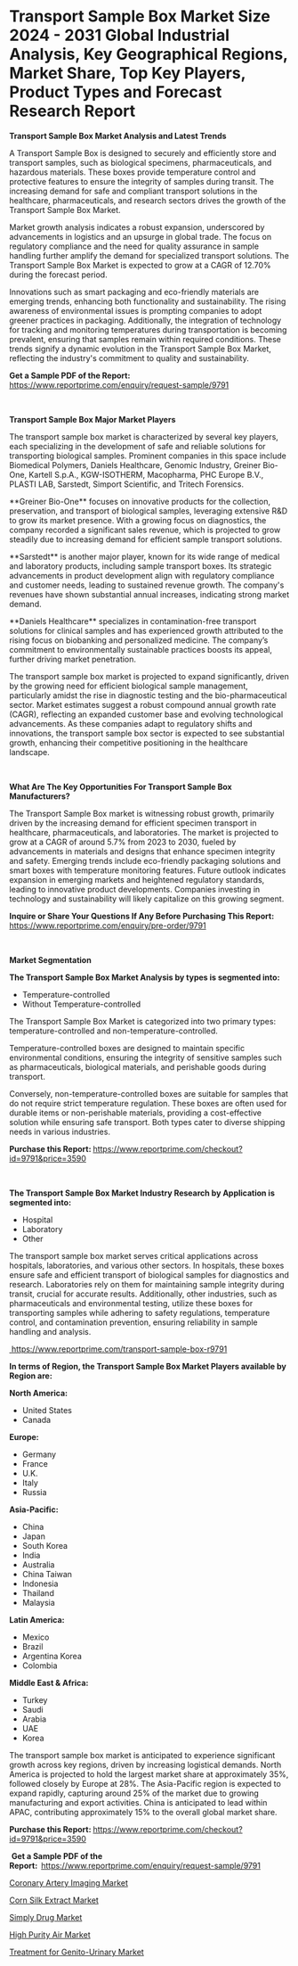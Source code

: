 <p><h1>Transport Sample Box Market Size 2024 - 2031 Global Industrial Analysis, Key Geographical Regions, Market Share, Top Key Players, Product Types and Forecast Research Report</h1></p><p><strong>Transport Sample Box Market Analysis and Latest Trends</strong></p>
<p><p>A Transport Sample Box is designed to securely and efficiently store and transport samples, such as biological specimens, pharmaceuticals, and hazardous materials. These boxes provide temperature control and protective features to ensure the integrity of samples during transit. The increasing demand for safe and compliant transport solutions in the healthcare, pharmaceuticals, and research sectors drives the growth of the Transport Sample Box Market.</p><p>Market growth analysis indicates a robust expansion, underscored by advancements in logistics and an upsurge in global trade. The focus on regulatory compliance and the need for quality assurance in sample handling further amplify the demand for specialized transport solutions. The Transport Sample Box Market is expected to grow at a CAGR of 12.70% during the forecast period. </p><p>Innovations such as smart packaging and eco-friendly materials are emerging trends, enhancing both functionality and sustainability. The rising awareness of environmental issues is prompting companies to adopt greener practices in packaging. Additionally, the integration of technology for tracking and monitoring temperatures during transportation is becoming prevalent, ensuring that samples remain within required conditions. These trends signify a dynamic evolution in the Transport Sample Box Market, reflecting the industry's commitment to quality and sustainability.</p></p>
<p><strong>Get a Sample PDF of the Report:&nbsp;</strong> <a href="https://www.reportprime.com/enquiry/request-sample/9791">https://www.reportprime.com/enquiry/request-sample/9791</a></p>
<p>&nbsp;</p>
<p><strong>Transport Sample Box Major Market Players</strong></p>
<p><p>The transport sample box market is characterized by several key players, each specializing in the development of safe and reliable solutions for transporting biological samples. Prominent companies in this space include Biomedical Polymers, Daniels Healthcare, Genomic Industry, Greiner Bio-One, Kartell S.p.A., KGW-ISOTHERM, Macopharma, PHC Europe B.V., PLASTI LAB, Sarstedt, Simport Scientific, and Tritech Forensics.</p><p>**Greiner Bio-One** focuses on innovative products for the collection, preservation, and transport of biological samples, leveraging extensive R&D to grow its market presence. With a growing focus on diagnostics, the company recorded a significant sales revenue, which is projected to grow steadily due to increasing demand for efficient sample transport solutions.</p><p>**Sarstedt** is another major player, known for its wide range of medical and laboratory products, including sample transport boxes. Its strategic advancements in product development align with regulatory compliance and customer needs, leading to sustained revenue growth. The company's revenues have shown substantial annual increases, indicating strong market demand.</p><p>**Daniels Healthcare** specializes in contamination-free transport solutions for clinical samples and has experienced growth attributed to the rising focus on biobanking and personalized medicine. The company’s commitment to environmentally sustainable practices boosts its appeal, further driving market penetration.</p><p>The transport sample box market is projected to expand significantly, driven by the growing need for efficient biological sample management, particularly amidst the rise in diagnostic testing and the bio-pharmaceutical sector. Market estimates suggest a robust compound annual growth rate (CAGR), reflecting an expanded customer base and evolving technological advancements. As these companies adapt to regulatory shifts and innovations, the transport sample box sector is expected to see substantial growth, enhancing their competitive positioning in the healthcare landscape.</p></p>
<p>&nbsp;</p>
<p><strong>What Are The Key Opportunities For Transport Sample Box Manufacturers?</strong></p>
<p><p>The Transport Sample Box market is witnessing robust growth, primarily driven by the increasing demand for efficient specimen transport in healthcare, pharmaceuticals, and laboratories. The market is projected to grow at a CAGR of around 5.7% from 2023 to 2030, fueled by advancements in materials and designs that enhance specimen integrity and safety. Emerging trends include eco-friendly packaging solutions and smart boxes with temperature monitoring features. Future outlook indicates expansion in emerging markets and heightened regulatory standards, leading to innovative product developments. Companies investing in technology and sustainability will likely capitalize on this growing segment.</p></p>
<p><strong>Inquire or Share Your Questions If Any Before Purchasing This Report:</strong> <a href="https://www.reportprime.com/enquiry/pre-order/9791">https://www.reportprime.com/enquiry/pre-order/9791</a></p>
<p>&nbsp;</p>
<p><strong>Market Segmentation</strong></p>
<p><strong>The Transport Sample Box Market Analysis by types is segmented into:</strong></p>
<p><ul><li>Temperature-controlled</li><li>Without Temperature-controlled</li></ul></p>
<p><p>The Transport Sample Box Market is categorized into two primary types: temperature-controlled and non-temperature-controlled. </p><p>Temperature-controlled boxes are designed to maintain specific environmental conditions, ensuring the integrity of sensitive samples such as pharmaceuticals, biological materials, and perishable goods during transport. </p><p>Conversely, non-temperature-controlled boxes are suitable for samples that do not require strict temperature regulation. These boxes are often used for durable items or non-perishable materials, providing a cost-effective solution while ensuring safe transport. Both types cater to diverse shipping needs in various industries.</p></p>
<p><strong>Purchase this Report:&nbsp;</strong><a href="https://www.reportprime.com/checkout?id=9791&price=3590">https://www.reportprime.com/checkout?id=9791&price=3590</a></p>
<p>&nbsp;</p>
<p><strong>The Transport Sample Box Market Industry Research by Application is segmented into:</strong></p>
<p><ul><li>Hospital</li><li>Laboratory</li><li>Other</li></ul></p>
<p><p>The transport sample box market serves critical applications across hospitals, laboratories, and various other sectors. In hospitals, these boxes ensure safe and efficient transport of biological samples for diagnostics and research. Laboratories rely on them for maintaining sample integrity during transit, crucial for accurate results. Additionally, other industries, such as pharmaceuticals and environmental testing, utilize these boxes for transporting samples while adhering to safety regulations, temperature control, and contamination prevention, ensuring reliability in sample handling and analysis.</p></p>
<p><a href="https://www.reportprime.com/transport-sample-box-r9791">&nbsp;https://www.reportprime.com/transport-sample-box-r9791</a></p>
<p><strong>In terms of Region, the Transport Sample Box Market Players available by Region are:</strong></p>
<p>
    <p> <strong> North America: </strong>
        <ul>
            <li>United States</li>
            <li>Canada</li>
        </ul>
        </p> 
    <p> <strong> Europe: </strong>
        <ul>
            <li>Germany</li>
            <li>France</li>
            <li>U.K.</li>
            <li>Italy</li>
            <li>Russia</li>
        </ul>
        </p> 
    <p> <strong> Asia-Pacific: </strong>
        <ul>
            <li>China</li>
            <li>Japan</li>
            <li>South Korea</li>
            <li>India</li>
            <li>Australia</li>
            <li>China Taiwan</li>
            <li>Indonesia</li>
            <li>Thailand</li>
            <li>Malaysia</li>
        </ul>
        </p> 
    <p> <strong> Latin America: </strong>
        <ul>
            <li>Mexico</li>
            <li>Brazil</li>
            <li>Argentina Korea</li>
            <li>Colombia</li>
        </ul>
        </p> 
    <p> <strong> Middle East & Africa: </strong>
        <ul>
            <li>Turkey</li>
            <li>Saudi</li>
            <li>Arabia</li>
            <li>UAE</li>
            <li>Korea</li>
        </ul>
    </p>
    </p>
<p><p>The transport sample box market is anticipated to experience significant growth across key regions, driven by increasing logistical demands. North America is projected to hold the largest market share at approximately 35%, followed closely by Europe at 28%. The Asia-Pacific region is expected to expand rapidly, capturing around 25% of the market due to growing manufacturing and export activities. China is anticipated to lead within APAC, contributing approximately 15% to the overall global market share.</p></p>
<p><strong>Purchase this Report: </strong><a href="https://www.reportprime.com/checkout?id=9791&price=3590">https://www.reportprime.com/checkout?id=9791&price=3590</a></p>
<p>&nbsp;<strong>Get a Sample PDF of the Report:&nbsp;&nbsp;</strong><a href="https://www.reportprime.com/enquiry/request-sample/9791">https://www.reportprime.com/enquiry/request-sample/9791</a></p>
<p><strong></strong></p>
<p><p><a href="https://www.linkedin.com/pulse/coronary-artery-imaging-market-overview-regional-outlook-competitive-ma7kf?trackingId=XGa3AikhTk6phIVXoe39PQ%3D%3D">Coronary Artery Imaging Market</a></p><p><a href="https://www.linkedin.com/pulse/corn-silk-extract-market-segmentation-geographical-regions-forcast-hadle?trackingId=pKvWR%2BnxR3WkBx2zLqiaNA%3D%3D">Corn Silk Extract Market</a></p><p><a href="https://medium.com/@sac-m/the-global-simply-drug-market-is-at-the-forefront-of-innovation-driving-rapid-industry-evolution-bae73d0cee2b">Simply Drug Market</a></p><p><a href="https://issuu.com/reportprime-2/docs/high-purity-air-market-size-2030.pp_1fcb9ad5a10f1a">High Purity Air Market</a></p><p><a href="https://medium.com/@philipholland626/the-treatment-for-genito-urinary-market-has-grown-significantly-as-a-result-of-several-important-4202e9382108">Treatment for Genito-Urinary Market</a></p></p>